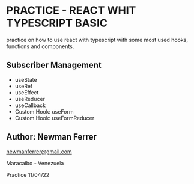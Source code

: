 # PRACTICE - REACT WHIT TYPESCRIPT BASIC

practice on how to use react with typescript with some most used hooks, functions and components.

## Subscriber Management

- useState
- useRef
- useEffect
- useReducer
- useCallback
- Custom Hook: useForm
- Custom Hook: useFormReducer

## Author: Newman Ferrer

newmanferrer@gmail.com

Maracaibo - Venezuela

Practice 11/04/22
